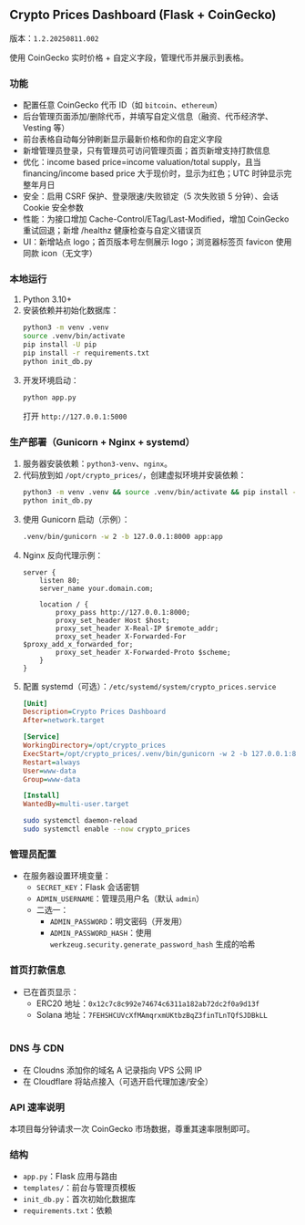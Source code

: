 ## Crypto Prices Dashboard (Flask + CoinGecko)

版本：`1.2.20250811.002`

使用 CoinGecko 实时价格 + 自定义字段，管理代币并展示到表格。

### 功能
- 配置任意 CoinGecko 代币 ID（如 `bitcoin`、`ethereum`）
- 后台管理页面添加/删除代币，并填写自定义信息（融资、代币经济学、Vesting 等）
- 前台表格自动每分钟刷新显示最新价格和你的自定义字段
 - 新增管理员登录，只有管理员可访问管理页面；首页新增支持打款信息
 - 优化：income based price=income valuation/total supply，且当 financing/income based price 大于现价时，显示为红色；UTC 时钟显示完整年月日
 - 安全：启用 CSRF 保护、登录限速/失败锁定（5 次失败锁 5 分钟）、会话 Cookie 安全参数
 - 性能：为接口增加 Cache-Control/ETag/Last-Modified，增加 CoinGecko 重试回退；新增 /healthz 健康检查与自定义错误页
 - UI：新增站点 logo；首页版本号左侧展示 logo；浏览器标签页 favicon 使用同款 icon（无文字）

### 本地运行
1. Python 3.10+
2. 安装依赖并初始化数据库：
   ```bash
   python3 -m venv .venv
   source .venv/bin/activate
   pip install -U pip
   pip install -r requirements.txt
   python init_db.py
   ```
3. 开发环境启动：
   ```bash
   python app.py
   ```
   打开 `http://127.0.0.1:5000`

### 生产部署（Gunicorn + Nginx + systemd）
1. 服务器安装依赖：`python3-venv`、`nginx`。
2. 代码放到如 `/opt/crypto_prices/`，创建虚拟环境并安装依赖：
   ```bash
   python3 -m venv .venv && source .venv/bin/activate && pip install -r requirements.txt
   python init_db.py
   ```
3. 使用 Gunicorn 启动（示例）：
   ```bash
   .venv/bin/gunicorn -w 2 -b 127.0.0.1:8000 app:app
   ```
4. Nginx 反向代理示例：
   ```nginx
   server {
       listen 80;
       server_name your.domain.com;

       location / {
           proxy_pass http://127.0.0.1:8000;
           proxy_set_header Host $host;
           proxy_set_header X-Real-IP $remote_addr;
           proxy_set_header X-Forwarded-For $proxy_add_x_forwarded_for;
           proxy_set_header X-Forwarded-Proto $scheme;
       }
   }
   ```
5. 配置 systemd（可选）：`/etc/systemd/system/crypto_prices.service`
   ```ini
   [Unit]
   Description=Crypto Prices Dashboard
   After=network.target

   [Service]
   WorkingDirectory=/opt/crypto_prices
   ExecStart=/opt/crypto_prices/.venv/bin/gunicorn -w 2 -b 127.0.0.1:8000 app:app
   Restart=always
   User=www-data
   Group=www-data

   [Install]
   WantedBy=multi-user.target
   ```
   ```bash
   sudo systemctl daemon-reload
   sudo systemctl enable --now crypto_prices

### 管理员配置
- 在服务器设置环境变量：
  - `SECRET_KEY`：Flask 会话密钥
  - `ADMIN_USERNAME`：管理员用户名（默认 `admin`）
  - 二选一：
    - `ADMIN_PASSWORD`：明文密码（开发用）
    - `ADMIN_PASSWORD_HASH`：使用 `werkzeug.security.generate_password_hash` 生成的哈希

### 首页打款信息
- 已在首页显示：
  - ERC20 地址：`0x12c7c8c992e74674c6311a182ab72dc2f0a9d13f`
  - Solana 地址：`7FEHSHCUVcXfMAmqrxmUKtbzBqZ3finTLnTQfSJDBkLL`
   ```

### DNS 与 CDN
- 在 Cloudns 添加你的域名 A 记录指向 VPS 公网 IP
- 在 Cloudflare 将站点接入（可选开启代理加速/安全）

### API 速率说明
本项目每分钟请求一次 CoinGecko 市场数据，尊重其速率限制即可。

### 结构
- `app.py`：Flask 应用与路由
- `templates/`：前台与管理页模板
- `init_db.py`：首次初始化数据库
- `requirements.txt`：依赖


